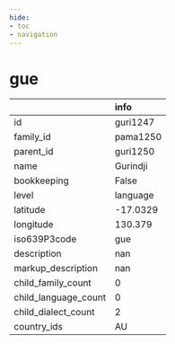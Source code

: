 ```yaml
---
hide:
- toc
- navigation
---
```

# gue
|                      | info     |
|:---------------------|:---------|
| id                   | guri1247 |
| family_id            | pama1250 |
| parent_id            | guri1250 |
| name                 | Gurindji |
| bookkeeping          | False    |
| level                | language |
| latitude             | -17.0329 |
| longitude            | 130.379  |
| iso639P3code         | gue      |
| description          | nan      |
| markup_description   | nan      |
| child_family_count   | 0        |
| child_language_count | 0        |
| child_dialect_count  | 2        |
| country_ids          | AU       |